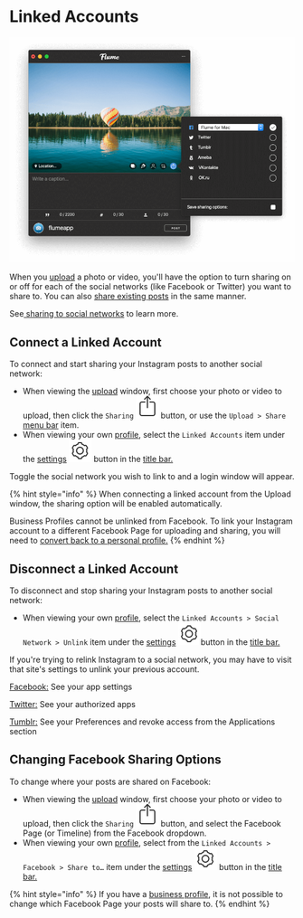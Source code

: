 # Linked Accounts

![](../../../.gitbook/assets/linked-accounts%20%281%29.png)

When you [upload](../../upload.md) a photo or video, you'll have the option to turn sharing on or off for each of the social networks \(like Facebook or Twitter\) you want to share to. You can also [share existing posts](../../sharing.md) in the same manner.

See[ sharing to social networks](https://help.instagram.com/169948159813228) to learn more.

## Connect a Linked Account

To connect and start sharing your Instagram posts to another social network:

* When viewing the [upload](../../upload.md) window, first choose your photo or video to upload, then click the `Sharing` ![](../../../.gitbook/assets/share.png) button, or use the `Upload > Share` [menu bar](../../../misc/glossary.md#menu-bar) item.
* When viewing your own [profile](../), select the `Linked Accounts` item under the [settings](./) ![](../../../.gitbook/assets/settings.png) button in the [title bar.](../../../misc/glossary.md#title-bar)

Toggle the social network you wish to link to and a login window will appear.

{% hint style="info" %}
When connecting a linked account from the Upload window, the sharing option will be enabled automatically.

Business Profiles cannot be unlinked from Facebook. To link your Instagram account to a different Facebook Page for uploading and sharing, you will need to [convert back to a personal profile.](../businessprofiles/)
{% endhint %}

## Disconnect a Linked Account

To disconnect and stop sharing your Instagram posts to another social network:

* When viewing your own [profile](../), select the `Linked Accounts > Social Network > Unlink` item under the [settings](./) ![](../../../.gitbook/assets/settings.png)button in the [title bar.](../../../misc/glossary.md#title-bar)

If you're trying to relink Instagram to a social network, you may have to visit that site's settings to unlink your previous account.

[Facebook:](http://www.facebook.com/editapps.php) See your app settings

[Twitter:](https://twitter.com/settings/applications) See your authorized apps

[Tumblr:](https://www.tumblr.com/preferences) See your Preferences and revoke access from the Applications section

## Changing Facebook Sharing Options

To change where your posts are shared on Facebook:

* When viewing the [upload](../../upload.md) window, first choose your photo or video to upload, then click the `Sharing` ![](../../../.gitbook/assets/share.png) button, and select the Facebook Page \(or Timeline\) from the Facebook dropdown.
* When viewing your own [profile](../), select from the `Linked Accounts > Facebook > Share to…` item under the [settings](./) ![](../../../.gitbook/assets/settings.png) button in the [title bar.](../../../misc/glossary.md#title-bar)

{% hint style="info" %}
If you have a [business profile](../businessprofiles/), it is not possible to change which Facebook Page your posts will share to.
{% endhint %}

